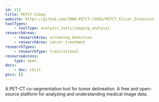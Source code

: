 ```yaml
---
id: 112
title: PETCT-CoSeg
website: https://github.com/IOWA-PETCT-COSEG/PETCT_Slicer_Extension
toolTypes:
    - toolType: analysis_tools/imaging_analysis
researchAreas:
    - researchArea: screening_detection
    - researchArea: cancer_treatment
researchTypes:
    - researchType: translational
resourceAccess:
    type: open
docs:
    - doc: cbiit
pocs: []        
---
```

A PET-CT co-segmentation tool for tumor delineation. A free and open-source platform for analyzing and understanding medical image data.
